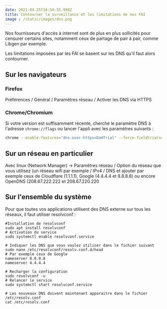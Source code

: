 ```yaml
---
date: 2021-04-25T16:54:55.998Z
title: Contourner la surveillance et les limitations de nos FAI
image : /static/images/dns.png
---
```

Nos fournisseurs d'accès à internet sont de plus en plus sollicités pour censurer certains sites, notamment ceux de partage de pair à pair, comme Libgen par exemple.

Les limitations imposées par les FAI se basent sur les DNS qu'il faut alors contourner.

## Sur les navigateurs

### Firefox

Préférences / Général / Paramètres réseau / Activer les DNS via HTTPS

### Chrome/Chromium

Si votre version est suffisamment récente, cherche le paramètre DNS à l'adresse `chrome://flags` ou lancer l'appli avec les paramètres suivants :

```bash
chrome --enable-features="dns-over-https<DoHTrial" --force-fieldtrials="DoHTrial/Group1" --force-fieldtrial-params="DoHTrial.Group1:server/https%3A%2F%2F1.1.1.1%2Fdns-query/method/POST"
```

## Sur un réseau en particulier

Avec linux (Network Manager) -> Paramêtres réseau / Option du réseau que vous utilisez (un réseau wifi par exemple /  IPv4 / DNS et ajouter par exemple ceux de Cloudflare (1.1.1.1), Google (4.4.4.4 et 8.8.8.8) ou encore OpenDNS (208.67.222.222 et 208.67.220.220 

## Sur l'ensemble du système

Pour que toutes vos applications utilisent des DNS externe sur tous les réseaux, il faut utiliser resolvconf :

```shell
#Installation de resolvconf
sudo apt install resolvconf 
# Activation du service
sudo systemctl enable resolvconf.service

# Indiquer les DNS que vous voulez utiliser dans le fichier suivant
sudo nano /etc/resolvconf/resolv.conf.d/head
# Par exemple ceux de Google
nameserver 8.8.8.8  
nameserver 4.4.4.4

# Recharger la configuration
sudo resolvconf -u
# Relancer le service
sudo systemctl start resolvconf.service

# Les nouveaux DNS doivent maintenant apparaitre dans le fichier /etc/resolv.conf
cat /etc/resolv.conf
```
